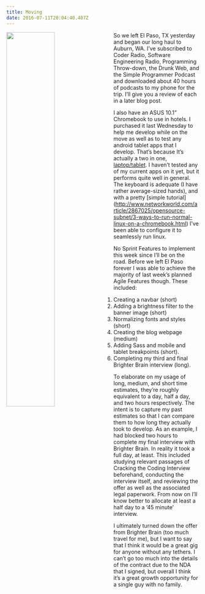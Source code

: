 ```yaml
---
title: Moving
date: 2016-07-11T20:04:40.407Z
---
```

<img style="float: left; margin:0 2em 2em 0; width: 50%" src="/img/blog/moving.jpg"/> 

So we left El Paso, TX yesterday and began our long haul to Auburn, WA.  I’ve subscribed to Coder Radio, Software Engineering Radio, Programming Throw-down, the Drunk Web, and the Simple Programmer Podcast and downloaded about 40 hours of podcasts to my phone for the trip.  I’ll give you a review of each in a later 
blog post. 

I also have an ASUS 10.1” Chromebook to use in hotels.  I purchased it last Wednesday to help me develop while on the move as well as to test any android tablet apps that I develop. That’s because It’s actually a two in one, [laptop/tablet](https://support.google.com/chromebook/answer/1086915?hl=en&source=genius-rts).  I
haven’t tested any of my current apps on it yet, but it performs quite well in general.  The keyboard is adequate (I have rather average-sized hands), and with a pretty [simple tutorial] (http://www.networkworld.com/article/2867025/opensource-subnet/3-ways-to-run-normal-linux-on-a-chromebook.html) I’ve been able to configure it to seamlessly run linux.  

No Sprint Features to implement this week since I’ll be on the road. Before we left El Paso forever I was able to achieve the majority of last week’s planned Agile Features though. These included:

1. Creating a navbar (short)
2. Adding a brightness filter to the banner image (short)
3. Normalizing fonts and styles (short)
4. Creating the blog webpage (medium)
5. Adding Sass and mobile and tablet breakpoints (short).
6. Completing my third and final Brighter Brain interview (long).

To elaborate on my usage of long, medium, and short time estimates, they’re roughly equivalent to a day, half a day, and two hours respectively.  The intent is to capture my past estimates so that I can compare them to how long they actually took to develop.  As an example, I had blocked two hours to complete my final
interview with Brighter Brain.  In reality it took a full day, at least.  This included studying relevant passages of Cracking the Coding Interview beforehand,  conducting the interview itself, and reviewing the offer as well as the associated legal paperwork.  From now on I’ll know better to allocate at least a half day
to a ‘45 minute’ interview.

I ultimately turned down the offer from Brighter Brain (too much travel for me), but I want to say that I think it would be a great gig for anyone without any tethers.  I can’t go too much into the details of the contract due to the NDA that I signed, but overall I think it’s a great growth opportunity for a single guy with no family.
